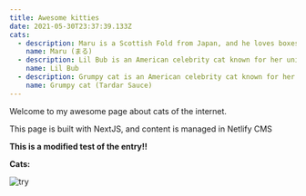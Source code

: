 ```yaml
---
title: Awesome kitties
date: 2021-05-30T23:37:39.133Z
cats:
  - description: Maru is a Scottish Fold from Japan, and he loves boxes.
    name: Maru (まる)
  - description: Lil Bub is an American celebrity cat known for her unique appearance.
    name: Lil Bub
  - description: Grumpy cat is an American celebrity cat known for her grumpy appearance.
    name: Grumpy cat (Tardar Sauce)
---
```

Welcome to my awesome page about cats of the internet.

This page is built with NextJS, and content is managed in Netlify CMS

**This is a modified test of the entry!!**

**Cats:**

![try](images/uploads/fad4f63c-dabe-42ba-a1ea-8855894635d4.jpg "try")